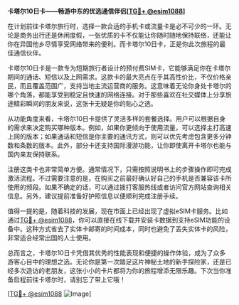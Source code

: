 **卡塔尔10日卡——畅游中东的优选通信伴侣[[TG💪+ @esim1088](https://t.me/s/esim1088)]**

在计划前往卡塔尔旅行时，选择一款合适的手机卡或流量卡是必不可少的一环。无论是商务出行还是休闲度假，一张优质的卡不仅能让你随时随地保持联络，还能让你在异国他乡尽情享受网络带来的便利。而卡塔尔10日卡，正是你此次旅程的最佳通信伙伴。

卡塔尔10日卡是一款专为短期旅行者设计的预付费SIM卡，它能够满足你在卡塔尔期间的通话、短信以及上网需求。这款卡的最大亮点在于其高性价比，不仅价格亲民，而且覆盖范围广，支持当地主流运营商的服务。这意味着无论你身处卡塔尔的哪个角落，都能享受到稳定且快速的网络连接。对于那些喜欢在社交媒体上分享旅途精彩瞬间的朋友来说，这张卡无疑是你的贴心之选。

从功能角度来看，卡塔尔10日卡提供了灵活多样的套餐选择。用户可以根据自身的需求来决定购买哪种版本。例如，如果你更倾向于使用流量，可以选择主打高速上网的版本；如果通话和短信是你主要的通讯方式，则可以优先考虑包含更多分钟数和条数的版本。此外，部分卡还支持国际漫游功能，让你即使离开卡塔尔也能与国内亲友保持联系。

注册这类卡也非常简单方便。通常情况下，只需按照说明书上的步骤操作即可完成激活流程。不过需要注意的是，在购买之前最好确认好自己的手机是否兼容该卡所使用的频段。如果不确定的话，可以通过拨打客服热线或者访问官方网站查询相关信息。另外，建议提前准备好护照信息以便顺利完成注册手续。

值得一提的是，随着科技的发展，现在市面上已经出现了虚拟eSIM卡服务。比如通过[TG💪+ @esim1088](https://t.me/s/esim1088)，你可以直接在线下载并安装卡数据到支持eSIM功能的设备中。这种方式省去了实体卡邮寄的时间成本，同时也避免了丢失实体卡的风险，非常适合经常出国的人士使用。

总而言之，卡塔尔10日卡凭借其优秀的性能表现和便捷的操作体验，成为了众多游客心目中的理想之选。无论你是第一次踏足这片神秘土地的新手探险家，还是已经多次造访的老朋友，这张小小的卡片都将为你的旅程增添无限乐趣。下次当你准备启程前往卡塔尔时，请别忘了带上它哦！

[[TG💪+ @esim1088](https://t.me/s/esim1088) ![Image](https://i.postimg.cc/4NQfJmqS/Snipaste-2025-05-13-00-14-12.png)]